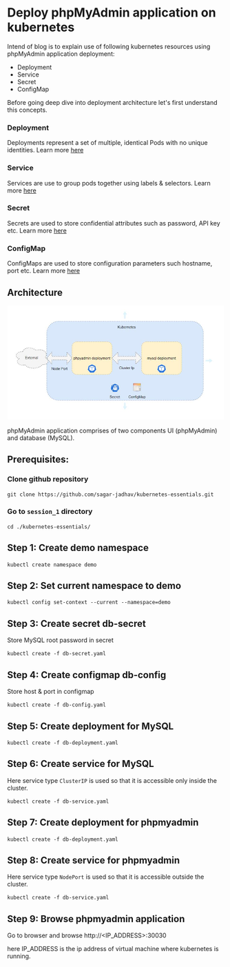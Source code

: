 # Deploy phpMyAdmin application on kubernetes

Intend of blog is to explain use of following kubernetes resources using phpMyAdmin application deployment:
- Deployment
- Service
- Secret
- ConfigMap

Before going deep dive into deployment architecture let's first understand this concepts.

### Deployment
Deployments represent a set of multiple, identical Pods with no unique identities. Learn more [here](https://kubernetes.io/docs/concepts/workloads/controllers/deployment/)

### Service
Services are use to group pods together using labels & selectors. Learn more [here](https://kubernetes.io/docs/concepts/services-networking/service/)

### Secret
Secrets are used to store confidential attributes such as password, API key etc. Learn more [here](https://kubernetes.io/docs/concepts/configuration/secret/)

### ConfigMap
ConfigMaps are used to store configuration parameters such hostname, port etc. Learn more [here](https://kubernetes.io/docs/tasks/configure-pod-container/configure-pod-configmap/)

## Architecture

![Architecture](./architecture.JPG)

phpMyAdmin application comprises of two components UI (phpMyAdmin) and database (MySQL). 

## Prerequisites:

### Clone github repository
```
git clone https://github.com/sagar-jadhav/kubernetes-essentials.git
```

### Go to `session_1` directory
```
cd ./kubernetes-essentials/
```

## Step 1: Create demo namespace

```
kubectl create namespace demo
```

## Step 2: Set current namespace to demo

```
kubectl config set-context --current --namespace=demo
```

## Step 3: Create secret db-secret
Store MySQL root password in secret

```
kubectl create -f db-secret.yaml
```

## Step 4: Create configmap db-config
Store host & port in configmap

```
kubectl create -f db-config.yaml
```

## Step 5: Create deployment for MySQL

```
kubectl create -f db-deployment.yaml
```

## Step 6: Create service for MySQL
Here service type `ClusterIP` is used so that it is accessible only inside the cluster. 

```
kubectl create -f db-service.yaml
```

## Step 7: Create deployment for phpmyadmin

```
kubectl create -f db-deployment.yaml
```

## Step 8: Create service for phpmyadmin
Here service type `NodePort` is used so that it is accessible outside the cluster. 

```
kubectl create -f db-service.yaml
```

## Step 9: Browse phpmyadmin application

Go to browser and browse http://<IP_ADDRESS>:30030

here IP_ADDRESS is the ip address of virtual machine where kubernetes is running.
 

